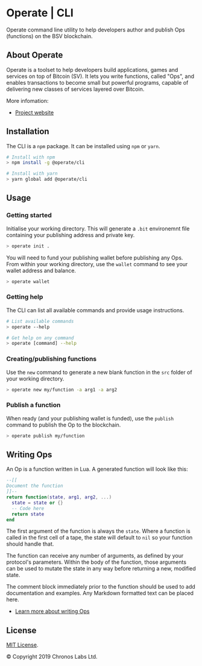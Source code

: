 # Operate | CLI

Operate command line utility to help developers author and publish Ops (functions) on the BSV blockchain.

## About Operate

Operate is a toolset to help developers build applications, games and services on top of Bitcoin (SV). It lets you write functions, called "Ops", and enables transactions to become small but powerful programs, capable of delivering new classes of services layered over Bitcoin.

More infomation:

* [Project website](https://www.operatebsv.org)

## Installation

The CLI is a `npm` package. It can be installed using `npm` or `yarn`.

```bash
# Install with npm
> npm install -g @operate/cli

# Install with yarn
> yarn global add @operate/cli
```

## Usage

### Getting started

Initialise your working directory. This will generate a `.bit` environemnt file containing your publishing address and private key.

```bash
> operate init .
```

You will need to fund your publishing wallet before publishing any Ops. From within your working directory, use the `wallet` command to see your wallet address and balance.

```bash
> operate wallet
```

### Getting help

The CLI can list all available commands and provide usage instructions.

```bash
# List available commands
> operate --help 

# Get help on any command
> operate [command] --help
```

### Creating/publishing functions

Use the `new` command to generate a new blank function in the `src` folder of your working directory.

```bash
> operate new my/function -a arg1 -a arg2
```

### Publish a function

When ready (and your publishing wallet is funded), use the `publish` command to publish the Op to the blockchain.


```bash
> operate publish my/function
```

## Writing Ops

An Op is a function written in Lua. A generated function will look like this:

```lua
--[[
Document the function
]]--
return function(state, arg1, arg2, ...)
  state = state or {}
  -- Code here
  return state
end
```

The first argument of the function is always the `state`. Where a function is called in the first cell of a tape, the state will default to `nil` so your function should handle that.

The function can receive any number of arguments, as defined by your protocol's parameters. Within the body of the function, those arguments can be used to mutate the state in any way before returning a new, modified state.

The comment block immediately prior to the function should be used to add documentation and examples. Any Markdown formatted text can be placed here.

* [Learn more about writing Ops](https://www.operatebsv.org/docs)

## License

[MIT License](https://github.com/operate-bsv/op_cli/blob/master/LICENSE.md).

© Copyright 2019 Chronos Labs Ltd.